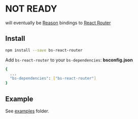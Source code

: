 # NOT READY

will eventually be [Reason](https://reasonml.github.io) bindings to [React Router](https://reacttraining.com/react-router/)

## Install

```bash
npm install --save bs-react-router
```

Add `bs-react-router` to your `bs-dependencies`: **bsconfig.json**

```bash
{
  ...
  "bs-dependencies": ["bs-react-router"]
}
```

## Example

See [examples](./examples) folder.
